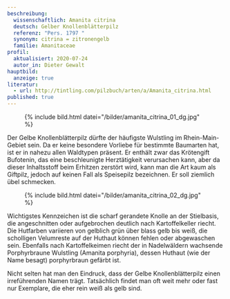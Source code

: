 ```yaml
---
beschreibung:
  wissenschaftlich: Amanita citrina
  deutsch: Gelber Knollenblätterpilz
  referenz: "Pers. 1797 "
  synonym: citrina = zitronengelb
  familie: Amanitaceae
profil:
  aktualisiert: 2020-07-24
  autor_in: Dieter Gewalt
hauptbild:
  anzeige: true
literatur:
  - url: http://tintling.com/pilzbuch/arten/a/Amanita_citrina.html
published: true
---
```

<figure class="standard">
  {% include bild.html datei="/bilder/amanita_citrina_01_dg.jpg" %}
</figure>

Der Gelbe Knollenblätterpilz dürfte der häufigste Wulstling im Rhein-Main-Gebiet sein. Da er keine besondere Vorliebe für bestimmte Baumarten hat, ist er in nahezu allen Waldtypen präsent. Er enthält zwar das Krötengift Bufotenin, das eine beschleunigte Herztätigkeit verursachen kann, aber da dieser Inhaltsstoff beim Erhitzen zerstört wird, kann man die Art kaum als Giftpilz, jedoch auf keinen Fall als Speisepilz bezeichnen. Er soll ziemlich übel schmecken.

<figure class="standard">
  {% include bild.html datei="/bilder/amanita_citrina_02_dg.jpg" %}
</figure>

Wichtigstes Kennzeichen ist die scharf gerandete Knolle an der Stielbasis, die angeschnitten oder aufgebrochen deutlich nach Kartoffelkeller riecht. Die Hutfarben variieren von gelblich grün über blass gelb bis weiß, die scholligen Velumreste auf der Huthaut können fehlen oder abgewaschen sein. Ebenfalls nach Kartoffelkeimen riecht der in Nadelwäldern wachsende Porphyrbraune Wulstling (Amanita porphyria), dessen Huthaut (wie der Name besagt) porphyrbraun gefärbt ist.

Nicht selten hat man den Eindruck, dass der Gelbe Knollenblätterpilz einen irreführenden Namen trägt. Tatsächlich findet man oft weit mehr oder fast nur Exemplare, die eher rein weiß als gelb sind.